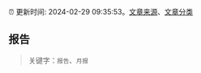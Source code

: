 :alarm_clock: 更新时间: 2024-02-29 09:35:53。[文章来源](/README.md)、[文章分类](/TAGS.md)

## 报告


> 关键字：`报告`、`月报`



